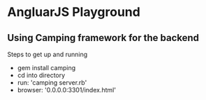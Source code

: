 # AngluarJS Playground
## Using Camping framework for the backend

Steps to get up and running
- gem install camping
- cd into directory
- run: 'camping server.rb'
- browser: '0.0.0.0:3301/index.html'